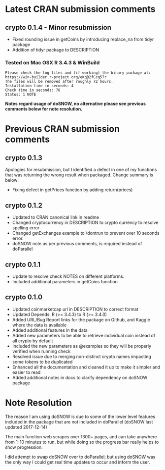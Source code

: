 # Latest CRAN submission comments

## crypto 0.1.4 - Minor resubmission

- Fixed rounding issue in getCoins by introducing replace_na from tidyr package
- Addition of tidyr package to DESCRIPTION

### Tested on Mac OSX R 3.4.3 & WinBuild

```
Please check the log files and (if working) the binary package at:
https://win-builder.r-project.org/eKqB2fCcg57r
The files will be removed after roughly 72 hours.
Installation time in seconds: 4
Check time in seconds: 78
Status: 1 NOTE
```

**Notes regard usage of doSNOW, no alternative please see previous comments below for note resolution.**

# Previous CRAN submission comments
## crypto 0.1.3 

Apologies for resubmission, but I identified a defect in one of my functions that was returning the wrong result when packaged. Change summary is below:

- Fixing defect in getPrices function by adding return(prices)

## crypto 0.1.2

- Updated to CRAN canonical link in readme
- Changed cryptocurrency in DESCRIPTION to crypto currency to resolve spelling error
- Changed getExchanges example to \dontrun to prevent over 10 seconds error.
- doSNOW note as per previous comments, is required instead of doParallel

## crypto 0.1.1

- Update to resolve check NOTES on different platforms.
- Included additional parameters in getCoins function

## crypto 0.1.0

- Updated coinmarketcap url in DESCRIPTION to correct format
- Updated Depends: R (>= 3.4.3) to R (>= 3.4.0)
- Added URL/Bug Report links for the package on Github, and Kaggle where the data is available
- Added additional features in the data
- Added new parameters to be able to retrieve individual coin instead of all crypto by default
- Included the new parameters as @examples so they will be properly verified when running check
- Resolved issue due to merging non-distinct crypto names impacting some tokens to be duplicated
- Enhanced all the documentation and cleaned it up to make it simpler and easier to read
- Added additional notes in docs to clarify dependency on doSNOW package

# Note Resolution

The reason I am using doSNOW is due to some of the lower level features included in the package that are not included in doParallel (doSNOW last updated 2017-12-14)

The main function web scrapes over 1300+ pages, and can take anywhere from 1-10 minutes to run, but while doing so the progress bar really helps to show progression.

I did attempt to swap doSNOW over to doParallel; but using doSNOW was the only way I could get real time updates to occur and inform the user.
